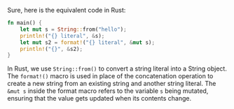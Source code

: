 Sure, here is the equivalent code in Rust:

```rust
fn main() {
    let mut s = String::from("hello"); 
    println!("{} literal", &s);
    let mut s2 = format!("{} literal", &mut s);
    println!("{}", &s2);
}
```
In Rust, we use `String::from()` to convert a string literal into a String object. The `format!()` macro is used in place of the concatenation operation to create a new string from an existing string and another string literal. The `&mut s` inside the format macro refers to the variable `s` being mutated, ensuring that the value gets updated when its contents change.
